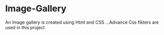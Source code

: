 # Image-Gallery
An Image gallery is created using Html and CSS ...Advance Css fikters are used in this project
